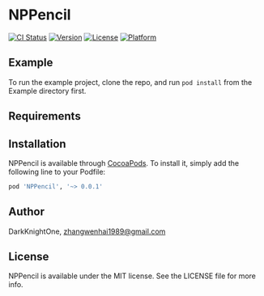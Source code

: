 # NPPencil

[![CI Status](https://img.shields.io/travis/DarkKnightOne/NPPencil.svg?style=flat)](https://travis-ci.org/DarkKnightOne/NPPencil)
[![Version](https://img.shields.io/cocoapods/v/NPPencil.svg?style=flat)](https://cocoapods.org/pods/NPPencil)
[![License](https://img.shields.io/cocoapods/l/NPPencil.svg?style=flat)](https://cocoapods.org/pods/NPPencil)
[![Platform](https://img.shields.io/cocoapods/p/NPPencil.svg?style=flat)](https://cocoapods.org/pods/NPPencil)

## Example

To run the example project, clone the repo, and run `pod install` from the Example directory first.

## Requirements

## Installation

NPPencil is available through [CocoaPods](https://cocoapods.org). To install
it, simply add the following line to your Podfile:

```ruby
pod 'NPPencil', '~> 0.0.1'
```

## Author

DarkKnightOne, zhangwenhai1989@gmail.com

## License

NPPencil is available under the MIT license. See the LICENSE file for more info.
